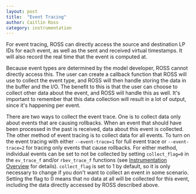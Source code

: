 ```yaml
---
layout: post
title:  "Event Tracing"
author: Caitlin Ross
category: instrumentation
---
```


For event tracing, ROSS can directly access the source and destination LP IDs for each event, as well as the sent and received virtual timestamps.
It will also record the real time that the event is computed at.

Because event types are determined by the model developer, ROSS cannot directly access this.
The user can create a callback function that ROSS will use to collect the event type, and ROSS will then handle storing the data in the buffer and the I/O.
The benefit to this is that the user can choose to collect other data about the event, and ROSS will handle this as well.
It's important to remember that this data collection will result in a lot of output, since it's happening per event.

There are two ways to collect the event trace.
One is to collect data only about events that are causing rollbacks.
When an event that should have been processed in the past is received, data about this event is collected.
The other method of event tracing is to collect data for all events.
To turn on the event tracing with either `--event-trace=1` for full event trace or `--event-trace=2` for tracing only events that cause rollbacks. 
For either method, individual events can be set to not be collected by setting `collect_flag=0` in the `ev_trace_f` and/or `rbev_trace_f` functions (see [Instrumentation Overview](instrumentation.html) for details).
`collect_flag` is set to 1 by default, so it is only necessary to change if you don't want to collect an event in some scenario.
Setting the flag to 0 means that no data at all will be collected for this event, including the data directly accessed by ROSS described above.



